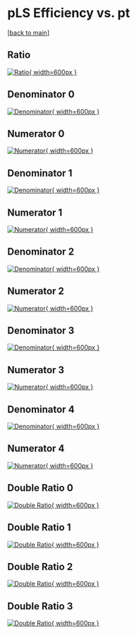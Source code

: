 # pLS Efficiency vs. pt

[[back to main](./)]



## Ratio

[![Ratio](../mtv/var/pLS_xtr_13_0_eff_pt.png){ width=600px }](../mtv/var/pLS_xtr_13_0_eff_pt.pdf)

## Denominator 0

[![Denominator](../mtv/den/pLS_xtr_13_0_eff_pt_den0.png){ width=600px }](../mtv/den/pLS_xtr_13_0_eff_pt_den0.pdf)

## Numerator 0

[![Numerator](../mtv/num/pLS_xtr_13_0_eff_pt_num0.png){ width=600px }](../mtv/num/pLS_xtr_13_0_eff_pt_num0.pdf)

## Denominator 1

[![Denominator](../mtv/den/pLS_xtr_13_0_eff_pt_den1.png){ width=600px }](../mtv/den/pLS_xtr_13_0_eff_pt_den1.pdf)

## Numerator 1

[![Numerator](../mtv/num/pLS_xtr_13_0_eff_pt_num1.png){ width=600px }](../mtv/num/pLS_xtr_13_0_eff_pt_num1.pdf)

## Denominator 2

[![Denominator](../mtv/den/pLS_xtr_13_0_eff_pt_den2.png){ width=600px }](../mtv/den/pLS_xtr_13_0_eff_pt_den2.pdf)

## Numerator 2

[![Numerator](../mtv/num/pLS_xtr_13_0_eff_pt_num2.png){ width=600px }](../mtv/num/pLS_xtr_13_0_eff_pt_num2.pdf)

## Denominator 3

[![Denominator](../mtv/den/pLS_xtr_13_0_eff_pt_den3.png){ width=600px }](../mtv/den/pLS_xtr_13_0_eff_pt_den3.pdf)

## Numerator 3

[![Numerator](../mtv/num/pLS_xtr_13_0_eff_pt_num3.png){ width=600px }](../mtv/num/pLS_xtr_13_0_eff_pt_num3.pdf)

## Denominator 4

[![Denominator](../mtv/den/pLS_xtr_13_0_eff_pt_den4.png){ width=600px }](../mtv/den/pLS_xtr_13_0_eff_pt_den4.pdf)

## Numerator 4

[![Numerator](../mtv/num/pLS_xtr_13_0_eff_pt_num4.png){ width=600px }](../mtv/num/pLS_xtr_13_0_eff_pt_num4.pdf)

## Double Ratio 0

[![Double Ratio](../mtv/ratio/pLS_xtr_13_0_eff_pt_ratio0.png){ width=600px }](../mtv/ratio/pLS_xtr_13_0_eff_pt_ratio0.pdf)

## Double Ratio 1

[![Double Ratio](../mtv/ratio/pLS_xtr_13_0_eff_pt_ratio1.png){ width=600px }](../mtv/ratio/pLS_xtr_13_0_eff_pt_ratio1.pdf)

## Double Ratio 2

[![Double Ratio](../mtv/ratio/pLS_xtr_13_0_eff_pt_ratio2.png){ width=600px }](../mtv/ratio/pLS_xtr_13_0_eff_pt_ratio2.pdf)

## Double Ratio 3

[![Double Ratio](../mtv/ratio/pLS_xtr_13_0_eff_pt_ratio3.png){ width=600px }](../mtv/ratio/pLS_xtr_13_0_eff_pt_ratio3.pdf)

